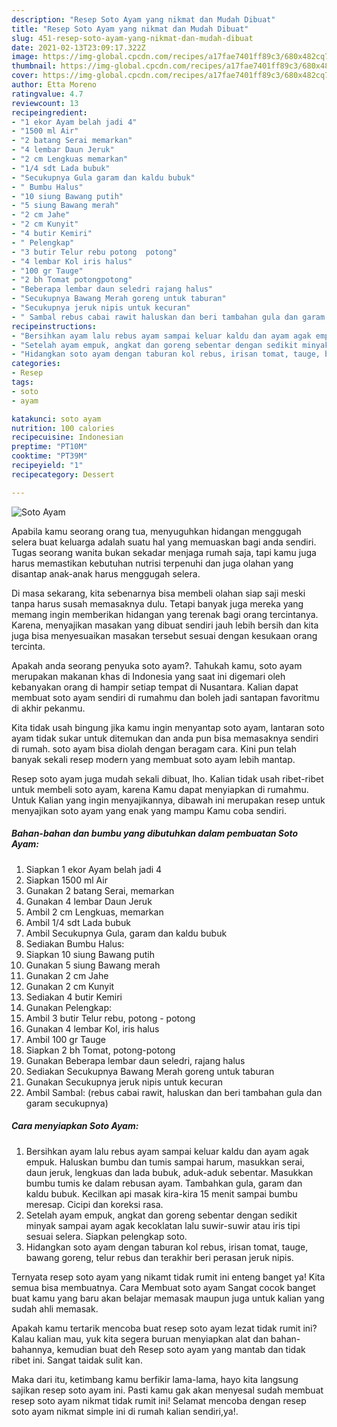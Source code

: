 ```yaml
---
description: "Resep Soto Ayam yang nikmat dan Mudah Dibuat"
title: "Resep Soto Ayam yang nikmat dan Mudah Dibuat"
slug: 451-resep-soto-ayam-yang-nikmat-dan-mudah-dibuat
date: 2021-02-13T23:09:17.322Z
image: https://img-global.cpcdn.com/recipes/a17fae7401ff89c3/680x482cq70/soto-ayam-foto-resep-utama.jpg
thumbnail: https://img-global.cpcdn.com/recipes/a17fae7401ff89c3/680x482cq70/soto-ayam-foto-resep-utama.jpg
cover: https://img-global.cpcdn.com/recipes/a17fae7401ff89c3/680x482cq70/soto-ayam-foto-resep-utama.jpg
author: Etta Moreno
ratingvalue: 4.7
reviewcount: 13
recipeingredient:
- "1 ekor Ayam belah jadi 4"
- "1500 ml Air"
- "2 batang Serai memarkan"
- "4 lembar Daun Jeruk"
- "2 cm Lengkuas memarkan"
- "1/4 sdt Lada bubuk"
- "Secukupnya Gula garam dan kaldu bubuk"
- " Bumbu Halus"
- "10 siung Bawang putih"
- "5 siung Bawang merah"
- "2 cm Jahe"
- "2 cm Kunyit"
- "4 butir Kemiri"
- " Pelengkap"
- "3 butir Telur rebu potong  potong"
- "4 lembar Kol iris halus"
- "100 gr Tauge"
- "2 bh Tomat potongpotong"
- "Beberapa lembar daun seledri rajang halus"
- "Secukupnya Bawang Merah goreng untuk taburan"
- "Secukupnya jeruk nipis untuk kecuran"
- " Sambal rebus cabai rawit haluskan dan beri tambahan gula dan garam secukupnya"
recipeinstructions:
- "Bersihkan ayam lalu rebus ayam sampai keluar kaldu dan ayam agak empuk. Haluskan bumbu dan tumis sampai harum, masukkan serai, daun jeruk, lengkuas dan lada bubuk, aduk-aduk sebentar. Masukkan bumbu tumis ke dalam rebusan ayam. Tambahkan gula, garam dan kaldu bubuk. Kecilkan api masak kira-kira 15 menit sampai bumbu meresap. Cicipi dan koreksi rasa."
- "Setelah ayam empuk, angkat dan goreng sebentar dengan sedikit minyak sampai ayam agak kecoklatan lalu suwir-suwir atau iris tipi sesuai selera. Siapkan pelengkap soto."
- "Hidangkan soto ayam dengan taburan kol rebus, irisan tomat, tauge, bawang goreng, telur rebus dan terakhir beri perasan jeruk nipis."
categories:
- Resep
tags:
- soto
- ayam

katakunci: soto ayam 
nutrition: 100 calories
recipecuisine: Indonesian
preptime: "PT10M"
cooktime: "PT39M"
recipeyield: "1"
recipecategory: Dessert

---
```



![Soto Ayam](https://img-global.cpcdn.com/recipes/a17fae7401ff89c3/680x482cq70/soto-ayam-foto-resep-utama.jpg)

Apabila kamu seorang orang tua, menyuguhkan hidangan menggugah selera buat keluarga adalah suatu hal yang memuaskan bagi anda sendiri. Tugas seorang  wanita bukan sekadar menjaga rumah saja, tapi kamu juga harus memastikan kebutuhan nutrisi terpenuhi dan juga olahan yang disantap anak-anak harus menggugah selera.

Di masa  sekarang, kita sebenarnya bisa membeli olahan siap saji meski tanpa harus susah memasaknya dulu. Tetapi banyak juga mereka yang memang ingin memberikan hidangan yang terenak bagi orang tercintanya. Karena, menyajikan masakan yang dibuat sendiri jauh lebih bersih dan kita juga bisa menyesuaikan masakan tersebut sesuai dengan kesukaan orang tercinta. 



Apakah anda seorang penyuka soto ayam?. Tahukah kamu, soto ayam merupakan makanan khas di Indonesia yang saat ini digemari oleh kebanyakan orang di hampir setiap tempat di Nusantara. Kalian dapat membuat soto ayam sendiri di rumahmu dan boleh jadi santapan favoritmu di akhir pekanmu.

Kita tidak usah bingung jika kamu ingin menyantap soto ayam, lantaran soto ayam tidak sukar untuk ditemukan dan anda pun bisa memasaknya sendiri di rumah. soto ayam bisa diolah dengan beragam cara. Kini pun telah banyak sekali resep modern yang membuat soto ayam lebih mantap.

Resep soto ayam juga mudah sekali dibuat, lho. Kalian tidak usah ribet-ribet untuk membeli soto ayam, karena Kamu dapat menyiapkan di rumahmu. Untuk Kalian yang ingin menyajikannya, dibawah ini merupakan resep untuk menyajikan soto ayam yang enak yang mampu Kamu coba sendiri.

<!--inarticleads1-->

##### Bahan-bahan dan bumbu yang dibutuhkan dalam pembuatan Soto Ayam:

1. Siapkan 1 ekor Ayam belah jadi 4
1. Siapkan 1500 ml Air
1. Gunakan 2 batang Serai, memarkan
1. Gunakan 4 lembar Daun Jeruk
1. Ambil 2 cm Lengkuas, memarkan
1. Ambil 1/4 sdt Lada bubuk
1. Ambil Secukupnya Gula, garam dan kaldu bubuk
1. Sediakan  Bumbu Halus:
1. Siapkan 10 siung Bawang putih
1. Gunakan 5 siung Bawang merah
1. Gunakan 2 cm Jahe
1. Gunakan 2 cm Kunyit
1. Sediakan 4 butir Kemiri
1. Gunakan  Pelengkap:
1. Ambil 3 butir Telur rebu, potong - potong
1. Gunakan 4 lembar Kol, iris halus
1. Ambil 100 gr Tauge
1. Siapkan 2 bh Tomat, potong-potong
1. Gunakan Beberapa lembar daun seledri, rajang halus
1. Sediakan Secukupnya Bawang Merah goreng untuk taburan
1. Gunakan Secukupnya jeruk nipis untuk kecuran
1. Ambil  Sambal: (rebus cabai rawit, haluskan dan beri tambahan gula dan garam secukupnya)




<!--inarticleads2-->

##### Cara menyiapkan Soto Ayam:

1. Bersihkan ayam lalu rebus ayam sampai keluar kaldu dan ayam agak empuk. Haluskan bumbu dan tumis sampai harum, masukkan serai, daun jeruk, lengkuas dan lada bubuk, aduk-aduk sebentar. Masukkan bumbu tumis ke dalam rebusan ayam. Tambahkan gula, garam dan kaldu bubuk. Kecilkan api masak kira-kira 15 menit sampai bumbu meresap. Cicipi dan koreksi rasa.
1. Setelah ayam empuk, angkat dan goreng sebentar dengan sedikit minyak sampai ayam agak kecoklatan lalu suwir-suwir atau iris tipi sesuai selera. Siapkan pelengkap soto.
1. Hidangkan soto ayam dengan taburan kol rebus, irisan tomat, tauge, bawang goreng, telur rebus dan terakhir beri perasan jeruk nipis.




Ternyata resep soto ayam yang nikamt tidak rumit ini enteng banget ya! Kita semua bisa membuatnya. Cara Membuat soto ayam Sangat cocok banget buat kamu yang baru akan belajar memasak maupun juga untuk kalian yang sudah ahli memasak.

Apakah kamu tertarik mencoba buat resep soto ayam lezat tidak rumit ini? Kalau kalian mau, yuk kita segera buruan menyiapkan alat dan bahan-bahannya, kemudian buat deh Resep soto ayam yang mantab dan tidak ribet ini. Sangat taidak sulit kan. 

Maka dari itu, ketimbang kamu berfikir lama-lama, hayo kita langsung sajikan resep soto ayam ini. Pasti kamu gak akan menyesal sudah membuat resep soto ayam nikmat tidak rumit ini! Selamat mencoba dengan resep soto ayam nikmat simple ini di rumah kalian sendiri,ya!.

